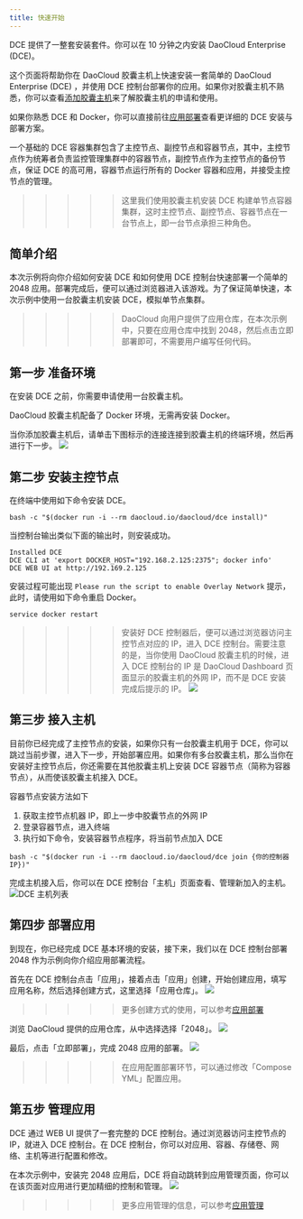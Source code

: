 ```yaml
---
title: 快速开始
---
```


DCE 提供了一整套安装套件。你可以在 10 分钟之内安装 DaoCloud Enterprise (DCE)。 

这个页面将帮助你在 DaoCloud 胶囊主机上快速安装一套简单的 DaoCloud Enterprise (DCE) ，并使用 DCE 控制台部署你的应用。如果你对胶囊主机不熟悉，你可以查看[添加胶囊主机](http://docs.daocloud.io/cluster-mgmt/add-cell-node)来了解胶囊主机的申请和使用。

如果你熟悉 DCE 和 Docker，你可以直接前往[应用部署](http://guide.daocloud.io/dce/%E9%83%A8%E7%BD%B2%E5%BA%94%E7%94%A8-3998551.html)查看更详细的 DCE 安装与部署方案。 

一个基础的 DCE 容器集群包含了主控节点、副控节点和容器节点，其中，主控节点作为统筹者负责监控管理集群中的容器节点，副控节点作为主控节点的备份节点，保证 DCE 的高可用，容器节点运行所有的 Docker 容器和应用，并接受主控节点的管理。

>>>>> 这里我们使用胶囊主机安装 DCE 构建单节点容器集群，这时主控节点、副控节点、容器节点在一台节点上，即一台节点承担三种角色。


## 简单介绍

本次示例将向你介绍如何安装 DCE 和如何使用 DCE 控制台快速部署一个简单的 2048 应用。部署完成后，便可以通过浏览器进入该游戏。为了保证简单快速，本次示例中使用一台胶囊主机安装 DCE，模拟单节点集群。

>>>>> DaoCloud 向用户提供了应用仓库，在本次示例中，只要在应用仓库中找到 2048，然后点击立即部署即可，不需要用户编写任何代码。

## 第一步 准备环境

在安装 DCE 之前，你需要申请使用一台胶囊主机。

DaoCloud 胶囊主机配备了 Docker 环境，无需再安装 Docker。

当你添加胶囊主机后，请单击下图标示的连接连接到胶囊主机的终端环境，然后再进行下一步。
![](daocloud_host.jpg)


## 第二步 安装主控节点

在终端中使用如下命令安装 DCE。
```
bash -c "$(docker run -i --rm daocloud.io/daocloud/dce install)"
```

当控制台输出类似下面的输出时，则安装成功。
```
Installed DCE
DCE CLI at 'export DOCKER_HOST="192.168.2.125:2375"; docker info'
DCE WEB UI at http://192.169.2.125
```

安装过程可能出现 `Please run the script to enable Overlay Network`  提示，此时，请使用如下命令重启 Docker。
```
service docker restart
```


 >>>>> 安装好 DCE 控制器后，便可以通过浏览器访问主控节点对应的 IP，进入 DCE 控制台。需要注意的是，当你使用 DaoCloud 胶囊主机的时候，进入 DCE 控制台的 IP 是 DaoCloud Dashboard 页面显示的胶囊主机的外网 IP，而不是 DCE 安装完成后提示的 IP。
![](dce.png)

## 第三步 接入主机

目前你已经完成了主控节点的安装，如果你只有一台胶囊主机用于 DCE，你可以跳过当前步骤，进入下一步，开始部署应用。如果你有多台胶囊主机，那么当你在安装好主控节点后，你还需要在其他胶囊主机上安装 DCE 容器节点（简称为容器节点），从而使该胶囊主机接入 DCE。

容器节点安装方法如下

1. 获取主控节点机器 IP，即上一步中胶囊节点的外网 IP
2. 登录容器节点，进入终端
3. 执行如下命令，安装容器节点程序，将当前节点加入 DCE

```
bash -c "$(docker run -i --rm daocloud.io/daocloud/dce join {你的控制器IP})"
```

完成主机接入后，你可以在 DCE 控制台「主机」页面查看、管理新加入的主机。
![DCE 主机列表](machine_list.png)


## 第四步 部署应用

到现在，你已经完成 DCE 基本环境的安装，接下来，我们以在 DCE 控制台部署 2048 作为示例向你介绍应用部署流程。

首先在 DCE 控制台点击「应用」，接着点击「应用」创建，开始创建应用，填写应用名称，然后选择创建方式，这里选择「应用仓库」。
![](deploy_application_1.png)

>>>>> 更多创建方式的使用，可以参考[应用部署](http://localhost:8080/daocloud-enterprise/deploy-an-application)


浏览 DaoCloud 提供的应用仓库，从中选择选择「2048」。
![](deploy_application_2.png)

最后，点击「立即部署」，完成 2048 应用的部署。
![](deploy_application_3.png)
>>>>> 在应用配置部署环节，可以通过修改「Compose YML」配置应用。 


## 第五步 管理应用

DCE 通过 WEB UI 提供了一套完整的 DCE 控制台。通过浏览器访问主控节点的 IP，就进入 DCE 控制台。在 DCE 控制台，你可以对应用、容器、存储卷、网络、主机等进行配置和修改。

在本次示例中，安装完 2048 应用后，DCE 将自动跳转到应用管理页面，你可以在该页面对应用进行更加精细的控制和管理。
![](application_manage.png)

>>>>> 更多应用管理的信息，可以参考[应用管理](http://docs.daocloud.io/daocloud-enterprise/manage-applications)



